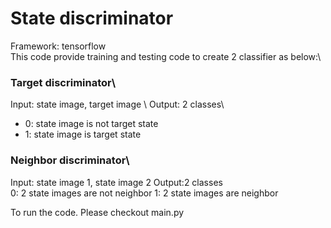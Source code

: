 State discriminator
=============================
Framework: tensorflow\
This code provide training and testing code to create 2 classifier as below:\ 

### Target discriminator\  
Input: state image, target image \ 
Output: 2 classes\
- 0: state image is not target state 
- 1: state image is target state 

### Neighbor discriminator\
Input: state image 1, state image 2 
Output:2 classes\
0: 2 state images are not neighbor
1: 2 state images are neighbor  

To run the code. Please checkout main.py


 
